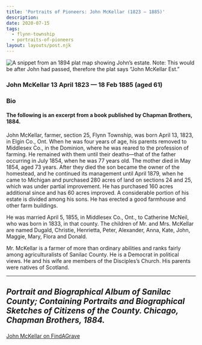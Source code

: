 ```yaml
---
title: 'Portraits of Pioneers: John McKellar (1823 – 1885)'
description: 
date: 2020-07-15
tags:
  - flynn-township
  - portraits-of-pioneers
layout: layouts/post.njk
---
```


<img src="../../../img/mckellarest.jpg" alt="A snippet from an 1894 plat map showing John’s estate. Note: This would be after John had passed, therefore the plat says “John McKellar Est.”" draggable="false">

### John McKellar 13 April 1823 — 18 Feb 1885 (aged 61)

### Bio

#### The following is an excerpt from a book published by Chapman Brothers, 1884.

John McKellar, farmer, section 25, Flynn Township, was born April 13, 1823, in Elgin Co., Ont. When he was four years of age, his parents removed to Middlesex Co., in the Dominion, where he was reared to the profession of farming. He remained with them until their deaths—that of the father occurring in July 1854, when he was 77 years old. The mother died in May 1854, aged 73 years. After they died the son became the owner of the homestead, and he continued its management until April 1879, when he came to Michigan and purchased 280 acres of land on sections 24 and 25, which was under partial improvement. He has purchased 160 acres additional since and has 60 acres improved. A considerable portion of his estate is divided among his sons. He has erected a good farmhouse and other farm buildings.

He was married April 5, 1855, in Middlesex Co., Ont., to Catherine McNeil, who was born in 1833, in that county. The children of Mr. and Mrs. McKellar are named Dugald, Christie, Henrietta, Peter, Alexander, Anna, Kate, John, Maggie, Mary, Flora and Donald.

Mr. McKellar is a farmer of more than ordinary abilities and ranks fairly among agriculturalists of Sanilac County. He is a Democrat in political views. He and his wife are members of the Disciples’s Church. His parents were natives of Scotland.

---
<i><p>Portrait and Biographical Album of Sanilac County; Containing Portraits and Biographical Sketches of Citizens of the County. Chicago, Chapman Brothers, 1884.</p></i>
---

<a target="_blank" title="John McKellar on FindAGrave" rel="nofollow noopener" href="https://www.findagrave.com/memorial/184472159">John McKellar on FindAGrave</a>